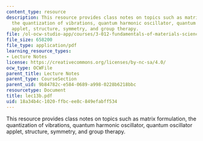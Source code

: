 ```yaml
---
content_type: resource
description: This resource provides class notes on topics such as matrix formulation,
  the quantization of vibrations, quantum harmonic oscillator, quantum oscillator
  applet, structure, symmetry, and group therapy.
file: /ol-ocw-studio-app/courses/3-012-fundamentals-of-materials-science-fall-2005/18a34b4c1020ffbcee8c849efabff534_lec13b.pdf
file_size: 658200
file_type: application/pdf
learning_resource_types:
- Lecture Notes
license: https://creativecommons.org/licenses/by-nc-sa/4.0/
ocw_type: OCWFile
parent_title: Lecture Notes
parent_type: CourseSection
parent_uid: 9b84782c-e584-0689-a998-0228b6218bbc
resourcetype: Document
title: lec13b.pdf
uid: 18a34b4c-1020-ffbc-ee8c-849efabff534
---
```

This resource provides class notes on topics such as matrix formulation, the quantization of vibrations, quantum harmonic oscillator, quantum oscillator applet, structure, symmetry, and group therapy.